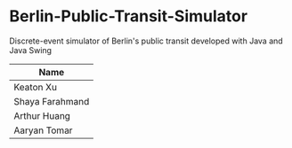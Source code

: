 # Berlin-Public-Transit-Simulator

Discrete-event simulator of Berlin's public transit developed with Java and Java Swing

| Name |
| ------------- |
| Keaton Xu  | 
| Shaya Farahmand  |
| Arthur Huang |
| Aaryan Tomar |
